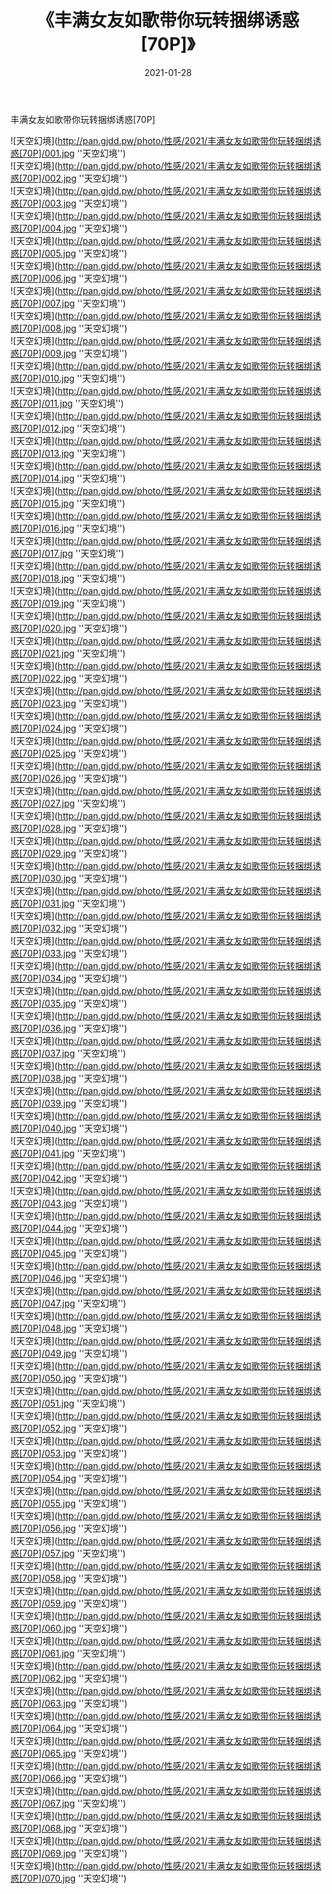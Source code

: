 ﻿---
layout: post
title:  《丰满女友如歌带你玩转捆绑诱惑[70P]》
date:   2021-01-28
img: http://pan.gjdd.pw/photo/性感/2021/丰满女友如歌带你玩转捆绑诱惑[70P]/000.jpg
categories: [美女, 性感, 泳衣]
---

丰满女友如歌带你玩转捆绑诱惑[70P]



![天空幻境](http://pan.gjdd.pw/photo/性感/2021/丰满女友如歌带你玩转捆绑诱惑[70P]/001.jpg ''天空幻境'') <br>
![天空幻境](http://pan.gjdd.pw/photo/性感/2021/丰满女友如歌带你玩转捆绑诱惑[70P]/002.jpg ''天空幻境'') <br>
![天空幻境](http://pan.gjdd.pw/photo/性感/2021/丰满女友如歌带你玩转捆绑诱惑[70P]/003.jpg ''天空幻境'') <br>
![天空幻境](http://pan.gjdd.pw/photo/性感/2021/丰满女友如歌带你玩转捆绑诱惑[70P]/004.jpg ''天空幻境'') <br>
![天空幻境](http://pan.gjdd.pw/photo/性感/2021/丰满女友如歌带你玩转捆绑诱惑[70P]/005.jpg ''天空幻境'') <br>
![天空幻境](http://pan.gjdd.pw/photo/性感/2021/丰满女友如歌带你玩转捆绑诱惑[70P]/006.jpg ''天空幻境'') <br>
![天空幻境](http://pan.gjdd.pw/photo/性感/2021/丰满女友如歌带你玩转捆绑诱惑[70P]/007.jpg ''天空幻境'') <br>
![天空幻境](http://pan.gjdd.pw/photo/性感/2021/丰满女友如歌带你玩转捆绑诱惑[70P]/008.jpg ''天空幻境'') <br>
![天空幻境](http://pan.gjdd.pw/photo/性感/2021/丰满女友如歌带你玩转捆绑诱惑[70P]/009.jpg ''天空幻境'') <br>
![天空幻境](http://pan.gjdd.pw/photo/性感/2021/丰满女友如歌带你玩转捆绑诱惑[70P]/010.jpg ''天空幻境'') <br>
![天空幻境](http://pan.gjdd.pw/photo/性感/2021/丰满女友如歌带你玩转捆绑诱惑[70P]/011.jpg ''天空幻境'') <br>
![天空幻境](http://pan.gjdd.pw/photo/性感/2021/丰满女友如歌带你玩转捆绑诱惑[70P]/012.jpg ''天空幻境'') <br>
![天空幻境](http://pan.gjdd.pw/photo/性感/2021/丰满女友如歌带你玩转捆绑诱惑[70P]/013.jpg ''天空幻境'') <br>
![天空幻境](http://pan.gjdd.pw/photo/性感/2021/丰满女友如歌带你玩转捆绑诱惑[70P]/014.jpg ''天空幻境'') <br>
![天空幻境](http://pan.gjdd.pw/photo/性感/2021/丰满女友如歌带你玩转捆绑诱惑[70P]/015.jpg ''天空幻境'') <br>
![天空幻境](http://pan.gjdd.pw/photo/性感/2021/丰满女友如歌带你玩转捆绑诱惑[70P]/016.jpg ''天空幻境'') <br>
![天空幻境](http://pan.gjdd.pw/photo/性感/2021/丰满女友如歌带你玩转捆绑诱惑[70P]/017.jpg ''天空幻境'') <br>
![天空幻境](http://pan.gjdd.pw/photo/性感/2021/丰满女友如歌带你玩转捆绑诱惑[70P]/018.jpg ''天空幻境'') <br>
![天空幻境](http://pan.gjdd.pw/photo/性感/2021/丰满女友如歌带你玩转捆绑诱惑[70P]/019.jpg ''天空幻境'') <br>
![天空幻境](http://pan.gjdd.pw/photo/性感/2021/丰满女友如歌带你玩转捆绑诱惑[70P]/020.jpg ''天空幻境'') <br>
![天空幻境](http://pan.gjdd.pw/photo/性感/2021/丰满女友如歌带你玩转捆绑诱惑[70P]/021.jpg ''天空幻境'') <br>
![天空幻境](http://pan.gjdd.pw/photo/性感/2021/丰满女友如歌带你玩转捆绑诱惑[70P]/022.jpg ''天空幻境'') <br>
![天空幻境](http://pan.gjdd.pw/photo/性感/2021/丰满女友如歌带你玩转捆绑诱惑[70P]/023.jpg ''天空幻境'') <br>
![天空幻境](http://pan.gjdd.pw/photo/性感/2021/丰满女友如歌带你玩转捆绑诱惑[70P]/024.jpg ''天空幻境'') <br>
![天空幻境](http://pan.gjdd.pw/photo/性感/2021/丰满女友如歌带你玩转捆绑诱惑[70P]/025.jpg ''天空幻境'') <br>
![天空幻境](http://pan.gjdd.pw/photo/性感/2021/丰满女友如歌带你玩转捆绑诱惑[70P]/026.jpg ''天空幻境'') <br>
![天空幻境](http://pan.gjdd.pw/photo/性感/2021/丰满女友如歌带你玩转捆绑诱惑[70P]/027.jpg ''天空幻境'') <br>
![天空幻境](http://pan.gjdd.pw/photo/性感/2021/丰满女友如歌带你玩转捆绑诱惑[70P]/028.jpg ''天空幻境'') <br>
![天空幻境](http://pan.gjdd.pw/photo/性感/2021/丰满女友如歌带你玩转捆绑诱惑[70P]/029.jpg ''天空幻境'') <br>
![天空幻境](http://pan.gjdd.pw/photo/性感/2021/丰满女友如歌带你玩转捆绑诱惑[70P]/030.jpg ''天空幻境'') <br>
![天空幻境](http://pan.gjdd.pw/photo/性感/2021/丰满女友如歌带你玩转捆绑诱惑[70P]/031.jpg ''天空幻境'') <br>
![天空幻境](http://pan.gjdd.pw/photo/性感/2021/丰满女友如歌带你玩转捆绑诱惑[70P]/032.jpg ''天空幻境'') <br>
![天空幻境](http://pan.gjdd.pw/photo/性感/2021/丰满女友如歌带你玩转捆绑诱惑[70P]/033.jpg ''天空幻境'') <br>
![天空幻境](http://pan.gjdd.pw/photo/性感/2021/丰满女友如歌带你玩转捆绑诱惑[70P]/034.jpg ''天空幻境'') <br>
![天空幻境](http://pan.gjdd.pw/photo/性感/2021/丰满女友如歌带你玩转捆绑诱惑[70P]/035.jpg ''天空幻境'') <br>
![天空幻境](http://pan.gjdd.pw/photo/性感/2021/丰满女友如歌带你玩转捆绑诱惑[70P]/036.jpg ''天空幻境'') <br>
![天空幻境](http://pan.gjdd.pw/photo/性感/2021/丰满女友如歌带你玩转捆绑诱惑[70P]/037.jpg ''天空幻境'') <br>
![天空幻境](http://pan.gjdd.pw/photo/性感/2021/丰满女友如歌带你玩转捆绑诱惑[70P]/038.jpg ''天空幻境'') <br>
![天空幻境](http://pan.gjdd.pw/photo/性感/2021/丰满女友如歌带你玩转捆绑诱惑[70P]/039.jpg ''天空幻境'') <br>
![天空幻境](http://pan.gjdd.pw/photo/性感/2021/丰满女友如歌带你玩转捆绑诱惑[70P]/040.jpg ''天空幻境'') <br>
![天空幻境](http://pan.gjdd.pw/photo/性感/2021/丰满女友如歌带你玩转捆绑诱惑[70P]/041.jpg ''天空幻境'') <br>
![天空幻境](http://pan.gjdd.pw/photo/性感/2021/丰满女友如歌带你玩转捆绑诱惑[70P]/042.jpg ''天空幻境'') <br>
![天空幻境](http://pan.gjdd.pw/photo/性感/2021/丰满女友如歌带你玩转捆绑诱惑[70P]/043.jpg ''天空幻境'') <br>
![天空幻境](http://pan.gjdd.pw/photo/性感/2021/丰满女友如歌带你玩转捆绑诱惑[70P]/044.jpg ''天空幻境'') <br>
![天空幻境](http://pan.gjdd.pw/photo/性感/2021/丰满女友如歌带你玩转捆绑诱惑[70P]/045.jpg ''天空幻境'') <br>
![天空幻境](http://pan.gjdd.pw/photo/性感/2021/丰满女友如歌带你玩转捆绑诱惑[70P]/046.jpg ''天空幻境'') <br>
![天空幻境](http://pan.gjdd.pw/photo/性感/2021/丰满女友如歌带你玩转捆绑诱惑[70P]/047.jpg ''天空幻境'') <br>
![天空幻境](http://pan.gjdd.pw/photo/性感/2021/丰满女友如歌带你玩转捆绑诱惑[70P]/048.jpg ''天空幻境'') <br>
![天空幻境](http://pan.gjdd.pw/photo/性感/2021/丰满女友如歌带你玩转捆绑诱惑[70P]/049.jpg ''天空幻境'') <br>
![天空幻境](http://pan.gjdd.pw/photo/性感/2021/丰满女友如歌带你玩转捆绑诱惑[70P]/050.jpg ''天空幻境'') <br>
![天空幻境](http://pan.gjdd.pw/photo/性感/2021/丰满女友如歌带你玩转捆绑诱惑[70P]/051.jpg ''天空幻境'') <br>
![天空幻境](http://pan.gjdd.pw/photo/性感/2021/丰满女友如歌带你玩转捆绑诱惑[70P]/052.jpg ''天空幻境'') <br>
![天空幻境](http://pan.gjdd.pw/photo/性感/2021/丰满女友如歌带你玩转捆绑诱惑[70P]/053.jpg ''天空幻境'') <br>
![天空幻境](http://pan.gjdd.pw/photo/性感/2021/丰满女友如歌带你玩转捆绑诱惑[70P]/054.jpg ''天空幻境'') <br>
![天空幻境](http://pan.gjdd.pw/photo/性感/2021/丰满女友如歌带你玩转捆绑诱惑[70P]/055.jpg ''天空幻境'') <br>
![天空幻境](http://pan.gjdd.pw/photo/性感/2021/丰满女友如歌带你玩转捆绑诱惑[70P]/056.jpg ''天空幻境'') <br>
![天空幻境](http://pan.gjdd.pw/photo/性感/2021/丰满女友如歌带你玩转捆绑诱惑[70P]/057.jpg ''天空幻境'') <br>
![天空幻境](http://pan.gjdd.pw/photo/性感/2021/丰满女友如歌带你玩转捆绑诱惑[70P]/058.jpg ''天空幻境'') <br>
![天空幻境](http://pan.gjdd.pw/photo/性感/2021/丰满女友如歌带你玩转捆绑诱惑[70P]/059.jpg ''天空幻境'') <br>
![天空幻境](http://pan.gjdd.pw/photo/性感/2021/丰满女友如歌带你玩转捆绑诱惑[70P]/060.jpg ''天空幻境'') <br>
![天空幻境](http://pan.gjdd.pw/photo/性感/2021/丰满女友如歌带你玩转捆绑诱惑[70P]/061.jpg ''天空幻境'') <br>
![天空幻境](http://pan.gjdd.pw/photo/性感/2021/丰满女友如歌带你玩转捆绑诱惑[70P]/062.jpg ''天空幻境'') <br>
![天空幻境](http://pan.gjdd.pw/photo/性感/2021/丰满女友如歌带你玩转捆绑诱惑[70P]/063.jpg ''天空幻境'') <br>
![天空幻境](http://pan.gjdd.pw/photo/性感/2021/丰满女友如歌带你玩转捆绑诱惑[70P]/064.jpg ''天空幻境'') <br>
![天空幻境](http://pan.gjdd.pw/photo/性感/2021/丰满女友如歌带你玩转捆绑诱惑[70P]/065.jpg ''天空幻境'') <br>
![天空幻境](http://pan.gjdd.pw/photo/性感/2021/丰满女友如歌带你玩转捆绑诱惑[70P]/066.jpg ''天空幻境'') <br>
![天空幻境](http://pan.gjdd.pw/photo/性感/2021/丰满女友如歌带你玩转捆绑诱惑[70P]/067.jpg ''天空幻境'') <br>
![天空幻境](http://pan.gjdd.pw/photo/性感/2021/丰满女友如歌带你玩转捆绑诱惑[70P]/068.jpg ''天空幻境'') <br>
![天空幻境](http://pan.gjdd.pw/photo/性感/2021/丰满女友如歌带你玩转捆绑诱惑[70P]/069.jpg ''天空幻境'') <br>
![天空幻境](http://pan.gjdd.pw/photo/性感/2021/丰满女友如歌带你玩转捆绑诱惑[70P]/070.jpg ''天空幻境'') <br>